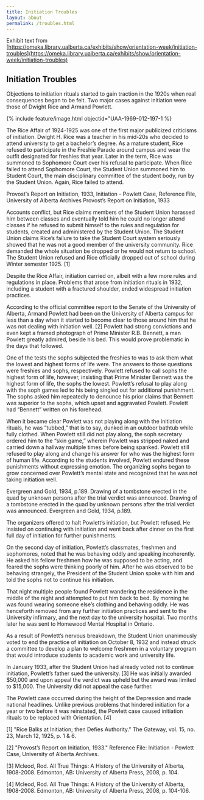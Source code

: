 ```yaml
---
title: Initiation Troubles
layout: about
permalink: /troubles.html
---
```


Exhibit text from [https://omeka.library.ualberta.ca/exhibits/show/orientation-week/initiation-troubles](https://omeka.library.ualberta.ca/exhibits/show/orientation-week/initiation-troubles)

## Initiation Troubles

Objections to initiation rituals started to gain traction in the 1920s when real consequences began to be felt. Two major cases against initiation were those of Dwight Rice and Armand Powlett.

{% include feature/image.html objectid="UAA-1969-012-197-1 %}

The Rice Affair of 1924-1925 was one of the first major publicized criticisms of initiation. Dwight H. Rice was a teacher in his mid-20s who decided to attend university to get a bachelor’s degree. As a mature student, Rice refused to participate in the Freshie Parade around campus and wear the outfit designated for freshies that year. Later in the term, Rice was summoned to Sophomore Court over his refusal to participate. When Rice failed to attend Sophomore Court, the Student Union summoned him to Student Court, the main disciplinary committee of the student body, run by the Student Union. Again, Rice failed to attend.

Provost’s Report on Initiation, 1933, Initiation - Powlett Case, Reference File, University of Alberta Archives
Provost’s Report on Initiation, 1933

Accounts conflict, but Rice claims members of the Student Union harassed him between classes and eventually told him he could no longer attend classes if he refused to submit himself to the rules and regulation for students, created and administered by the Student Union. The Student Union claims Rice’s failure to take the Student Court system seriously showed that he was not a good member of the university community. Rice demanded the whole situation be dropped or he would not return to school. The Student Union refused and Rice officially dropped out of school during Winter semester 1925. [1]

Despite the Rice Affair, initiation carried on, albeit with a few more rules and regulations in place. Problems that arose from initiation rituals in 1932, including a student with a fractured shoulder, ended widespread initiation practices.

According to the official committee report to the Senate of the University of Alberta, Armand Powlett had been on the University of Alberta campus for less than a day when it started to become clear to those around him that he was not dealing with initiation well. [2] Powlett had strong convictions and even kept a framed photograph of Prime Minister R.B. Bennett, a man Powlett greatly admired, beside his bed. This would prove problematic in the days that followed.

One of the tests the sophs subjected the freshies to was to ask them what the lowest and highest forms of life were. The answers to those questions were freshies and sophs, respectively. Powlett refused to call sophs the highest form of life, however, insisting that Prime Minister Bennett was the highest form of life, the sophs the lowest. Powlett’s refusal to play along with the soph games led to his being singled out for additional punishment. The sophs asked him repeatedly to denounce his prior claims that Bennett was superior to the sophs, which upset and aggravated Powlett. Powlett had “Bennett” written on his forehead.

When it became clear Powlett was not playing along with the initiation rituals, he was “tubbed,” that is to say, dunked in an outdoor bathtub while fully clothed. When Powlett still did not play along, the soph secretary ordered him to the “skin game,” wherein Powlett was stripped naked and carried down a hallway multiple times before being spanked. Powlett still refused to play along and change his answer for who was the highest form of human life. According to the students involved, Powlett endured these punishments without expressing emotion. The organizing sophs began to grow concerned over Powlett’s mental state and recognized that he was not taking initiation well. 

Evergreen and Gold, 1934, p.189. Drawing of a tombstone erected in the quad by unknown persons after the trial verdict was announced.
Drawing of a tombstone erected in the quad by unknown persons after the trial verdict was announced. Evergreen and Gold, 1934, p.189.

The organizers offered to halt Powlett’s initiation, but Powlett refused. He insisted on continuing with initiation and went back after dinner on the first full day of initiation for further punishments.

On the second day of initiation, Powlett’s classmates, freshmen and sophomores, noted that he was behaving oddly and speaking incoherently. He asked his fellow freshmen how he was supposed to be acting, and feared the sophs were thinking poorly of him. After he was observed to be behaving strangely, the President of the Student Union spoke with him and told the sophs not to continue his initiation.

That night multiple people found Powlett wandering the residence in the middle of the night and attempted to put him back to bed. By morning he was found wearing someone else’s clothing and behaving oddly. He was henceforth removed from any further initiation practices and sent to the University infirmary, and the next day to the university hospital. Two months later he was sent to Homewood Mental Hospital in Ontario.

As a result of Powlett’s nervous breakdown, the Student Union unanimously voted to end the practice of initiation on October 8, 1932 and instead struck a committee to develop a plan to welcome freshmen in a voluntary program that would introduce students to academic work and university life.

In January 1933, after the Student Union had already voted not to continue initiation, Powlett’s father sued the university. [3] He was initially awarded $50,000 and upon appeal the verdict was upheld but the award was limited to $15,000. The University did not appeal the case further.

The Powlett case occurred during the height of the Depression and made national headlines. Unlike previous problems that hindered initiation for a year or two before it was reinstated, the Powlett case caused initiation rituals to be replaced with Orientation. [4]

[1] "Rice Balks at Initiation; then Defies Authority." The Gateway, vol. 15, no. 23, March 12, 1925, p. 1 & 6.

[2] "Provost’s Report on Initiation, 1933." Reference File: Initiation - Powlett Case, University of Alberta Archives.

[3] Mcleod, Rod. All True Things: A History of the University of Alberta, 1908-2008. Edmonton, AB: University of Alberta Press, 2008, p. 104.

[4] Mcleod, Rod. All True Things: A History of the University of Alberta, 1908-2008. Edmonton, AB: University of Alberta Press, 2008, p. 104-106.
